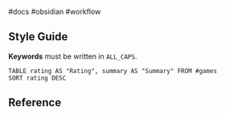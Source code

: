 #docs #obsidian #workflow 

## Style Guide

**Keywords** must be written in `ALL_CAPS`.

```plaintext
TABLE rating AS "Rating", summary AS "Summary" FROM #games
SORT rating DESC
```

## Reference

